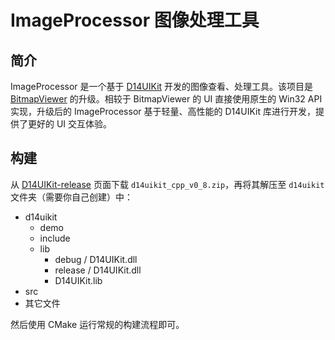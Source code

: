 # ImageProcessor 图像处理工具

## 简介

ImageProcessor 是一个基于 [D14UIKit](https://github.com/DreamersGather/D14UIKit) 开发的图像查看、处理工具。该项目是 [BitmapViewer](https://github.com/yiyaowen/BitmapViewer) 的升级。相较于 BitmapViewer 的 UI 直接使用原生的 Win32 API 实现，升级后的 ImageProcessor 基于轻量、高性能的 D14UIKit 库进行开发，提供了更好的 UI 交互体验。

## 构建

从 [D14UIKit-release](https://github.com/DreamersGather/D14UIKit/releases) 页面下载 `d14uikit_cpp_v0_8.zip`，再将其解压至 `d14uikit` 文件夹（需要你自己创建）中：

* d14uikit
  * demo
  * include
  * lib
    * debug / D14UIKit.dll
    * release / D14UIKit.dll
    * D14UIKit.lib
* src
* 其它文件

然后使用 CMake 运行常规的构建流程即可。
